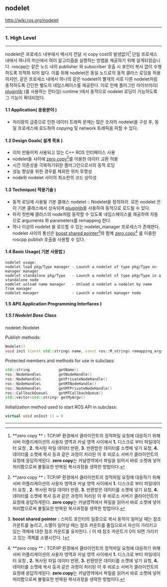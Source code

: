 ## nodelet

<http://wiki.ros.org/nodelet>



---

### 1. High Level

---

nodelet은 프로세스 내부에서 메시지 전달 시 copy cost의 발생없이[^1] 단일 프로세스 내에서 하나의 머신에서 여러 알고리즘을 실행하는 방법을 제공하기 위해 설계되었습니다.  roscpp는 같은 노드 내의 publisher 와 subscriber 호출 시 포인터 복사 없이 수행하도록 최적화 되어 왔다. 이를 위해 nodelet은 동일 노드로의 동적 클라스 로딩을 허용하지만, 같은 프로세스 내에서 하나의 같은 nodelet이 별개의 서로 다른 nodelet처럼 동작하도록 간단한 별도의 네임스페이스를 제공한다. 이로 인해 플러그인 라이브러리( [pluginlib](http://wiki.ros.org/pluginlib) )를 사용하는 런타임( runtime )에서 동적으로 nodelet 로딩이 가능하도록 그 기능이 확대되었다.

#### 1.1 Application( 응용분야 )

- 처리량의 급증으로 인한 데이터 트래픽 문제는 많은 숫자의 nodelet을 구성 후, 동일 프로세스에 로드하여 copying 및 network 트래픽을 피할 수 있다.

#### 1.2  Design Goals( 설계 목표 )

- 이미 만들어져 사용되고 있는 C++ ROS 인터페이스 사용
- nodelet들 사이에 <u>zero copy</u>[^1]를 이용한 데이터 교환 허용
- 시간 의존성을 극복하기위한 플러그인으로서의 동적 로딩
- 성능 향상을 위한 경우를 제외한 위치 투명성
- node와 nodelet 사이의 최소한의 코드 상이성

#### 1.3 Technique( 적용기술 )

- 동적 로딩에 사용될 기본 클래스 nodelet :: Nodelet을 정의하라. 모든 nodelet 은 이 기본 클래스에서 상속되며 [pluginlib](http://wiki.ros.org/pluginlib)를 사용하여 동적으로 로드될 수 있다.
- 마치 첫번째 클라스의 node처럼 동작할 수 있도록 네임스페이스를 제공하여 자동으로 arguments 와 parameters를 remapping 한다.
-  하나 이상의 nodelet 을 로드할 수 있는 nodelet_manager 프로세스가 존재한다. nodelet 사이의  통신은 <u>boost shared pointer</u>[^2]와 함께 <u>zero copy</u>[^1] 를 이용한 roscpp publish 호출을 사용할 수 있다.

#### 1.4 Basic Usage( 기본 사용법 )

```
nodelet usage:
nodelet load pkg/Type manager - Launch a nodelet of type pkg/Type on manager manager
nodelet standalone pkg/Type   - Launch a nodelet of type pkg/Type in a standalone node
nodelet unload name manager   - Unload a nodelet a nodelet by name from manager
nodelet manager               - Launch a nodelet manager node
```

#### 1.5 API( Application Programming Interfaces )

##### 1.5.1 Nodelet Base Class

nodelet::Nodelet

Publish methods:

```c++
Nodelet()
void init (const std::string& name, const ros::M_string& remapping_args, const std::vector<std::string>& my_argv);
```

Protected members and methods for use in subclass:


```c++
std::string             getName()
ros::NodeHandle&        getNodeHandle()
ros::NodeHandle&        getPrivateNodeHandle()
ros::NodeHandle&        getMTNodeHandle()
ros::NodeHandle&        getMTPrivateNodeHandle()
ros::CallbackQueue&     getMTCallbackQueue()
std::vector<std::string> getMyArgv()
```

Initialization method used to start ROS API in subclass:


```c++
virtual void onInit () = 0
```









---

[^1]:**zero copy ** **:** TCP/IP 환경에서 클라이언트의 정적파일 요청에 대응하기 위해 서버 어플리케이션의 사용자 영역과 커널 영역 사이에서 **1.** 디스크로 부터 파일데이터 요청 , **2.** 복사된 파일 데이터 반환, **3.** 반환받은 데이터를 소켓에 넣기 요청, **4.** 데이터를 소켓에 복사 등과 같은 과정이 처리된 이 후 비로소 서버가 클라이언트의 요청에 응답하게된다. **zero copy**는 커널영역에서 파일을 읽어서 바로 소켓에 넣어 처리함으로써 불필요한 반복된 복사과정을 생략한 방법이다.
[^2]: **boost shared pointer** **:** 스마트 포인터의 일종으로 복사 동작이 일어날 때는 참조 카운트를 늘리고, 소멸이 일어날 때는 참조 카운트를 줄임으로서 자신이 가리키고 있는 객체에 대한 참조 카운트를 유지한다. ( 이 때 참조 카운트가 0이 되면 가리키고 있는 객체를 소멸시킨다. )


